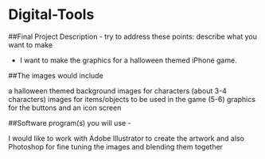 # Digital-Tools

##Final Project Description - try to address these points: describe what you want to make 

- I want to make the graphics for a halloween themed iPhone game. 

##The images would include

a halloween themed background
images for characters (about 3-4 characters)
images for items/objects to be used in the game (5-6)
graphics for  the buttons
and an icon screen 

##Software program(s) you will use -

I would like to work with Adobe Illustrator to create the artwork
and also Photoshop for fine tuning the images and blending them together

